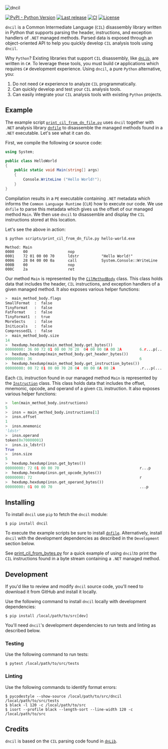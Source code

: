 ![dncil](./.github/dncil.png)

[![PyPI - Python Version](https://img.shields.io/pypi/pyversions/dncil)](https://pypi.org/project/dncil)
[![Last release](https://img.shields.io/github/v/release/mandiant/dncil)](https://github.com/mandiant/dncil/releases)
[![CI](https://github.com/mandiant/dncil/actions/workflows/tests.yml/badge.svg)](https://github.com/mandiant/dncil/actions/workflows/tests.yml)
[![License](https://img.shields.io/badge/license-Apache--2.0-green.svg)](LICENSE.txt)

`dncil` is a Common Intermediate Language (`CIL`) disassembly library written in Python that supports parsing the header, instructions, and exception handlers of `.NET` managed methods. Parsed data is exposed through an object-oriented API to help you quickly develop `CIL` analysis tools using `dncil`.

Why `Python`? Existing libraries that support `CIL` disassembly, like [`dnLib`](https://github.com/0xd4d/dnlib), are written in `C#`. To leverage these tools, you must build `C#` applications which requires `C#` development experience. Using `dncil`, a pure `Python` alternative, you:

1. Do not need `C#` experience to analyze `CIL` programmatically.
2. Can quickly develop and test your `CIL` analysis tools.
3. Can easily integrate your `CIL` analysis tools with existing `Python` projects.

## Example

The example script [`print_cil_from_dn_file.py`](scripts/print_cil_from_dn_file.py) uses `dncil` together with `.NET` analysis library [`dnfile`](https://github.com/malwarefrank/dnfile) to disassemble the managed methods found in a `.NET` executable. Let's see what it can do.

First, we compile the following `C#` source code:

```C#
using System;	

public class HelloWorld
{
    public static void Main(string[] args)
    {
        Console.WriteLine ("Hello World!");
    }
}
```

Compilation results in a `PE` executable containing `.NET` metadata which informs the `Common Language Runtime` (`CLR`) how to execute our code. We use `dnfile` to parse this metadata which gives us the offset of our managed method `Main`. We then use `dncil` to disassemble and display the `CIL` instructions stored at this location.

Let's see the above in action:

```
$ python scripts/print_cil_from_dn_file.py hello-world.exe 

Method: Main
0000    00                  nop            
0001    72 01 00 00 70      ldstr          "Hello World!"
0006    28 04 00 00 0a      call           System.Console::WriteLine
000B    00                  nop            
000C    2a                  ret            
```

Our method `Main` is represented by the [`CilMethodBody`](dncil/cil/body/__init__.py) class. This class holds data that includes the header, `CIL` instructions, and exception handlers of a given managed method. It also exposes various helper functions:

```Python
>  main_method_body.flags
SmallFormat  :  false
TinyFormat   :  false
FatFormat    :  false
TinyFormat1  :  true
MoreSects    :  false
InitLocals   :  false
CompressedIL :  false
>  main_method_body.size
14
>  hexdump.hexdump(main_method_body.get_bytes())
00000000: 36 00 72 01 00 00 70 28  04 00 00 0A 00 2A        6.r...p(.....*
>  hexdump.hexdump(main_method_body.get_header_bytes())
00000000: 36                                                6
>  hexdump.hexdump(main_method_body.get_instruction_bytes())
00000000: 00 72 01 00 00 70 28 04  00 00 0A 00 2A           .r...p(.....*
```

Each `CIL` instruction found in our managed method `Main` is represented by the [`Instruction`](dncil/cil/instruction.py) class. This class holds data that includes the offset, mnemonic, opcode, and operand of a given `CIL` instruction. It also exposes various helper functions:

```Python
>  len(main_method_body.instructions)
5
>  insn = main_method_body.instructions[1]
>  insn.offset
1
>  insn.mnemonic
'ldstr'
>  insn.operand
token(0x70000001)
>  insn.is_ldstr()
True
>  insn.size
5
>  hexdump.hexdump(insn.get_bytes())
00000000: 72 01 00 00 70                                    r...p
>  hexdump.hexdump(insn.get_opcode_bytes())
00000000: 72                                                r
>  hexdump.hexdump(insn.get_operand_bytes())
00000000: 01 00 00 70                                       ...p
```

## Installing

To install `dncil` use `pip` to fetch the `dncil` module:

```
$ pip install dncil
```

To execute the example scripts be sure to install [`dnfile`](https://github.com/malwarefrank/dnfile). Alternatively, install `dncil` with the development dependencies as described in the `Development` section below.

See [print_cil_from_bytes.py](scripts/print_cil_from_bytes.py) for a quick example of using `dncil`to print the `CIL` instructions found in a byte stream containing a `.NET` managed method.

## Development

If you'd like to review and modify `dncil` source code, you'll need to download it from GitHub and install it locally. 

Use the following command to install `dncil` locally with development dependencies:

```
$ pip install /local/path/to/src[dev]
```

You'll need `dncil`'s development dependencies to run tests and linting as described below.

### Testing

Use the following command to run tests:

```
$ pytest /local/path/to/src/tests
```

### Linting

Use the following commands to identify format errors:

```
$ pycodestyle --show-source /local/path/to/src/dncil /local/path/to/src/tests
$ black -l 120 -c /local/path/to/src
$ isort --profile black --length-sort --line-width 120 -c /local/path/to/src
```

## Credits

`dncil` is based on the `CIL` parsing code found in [`dnLib`](https://github.com/0xd4d/dnlib).
